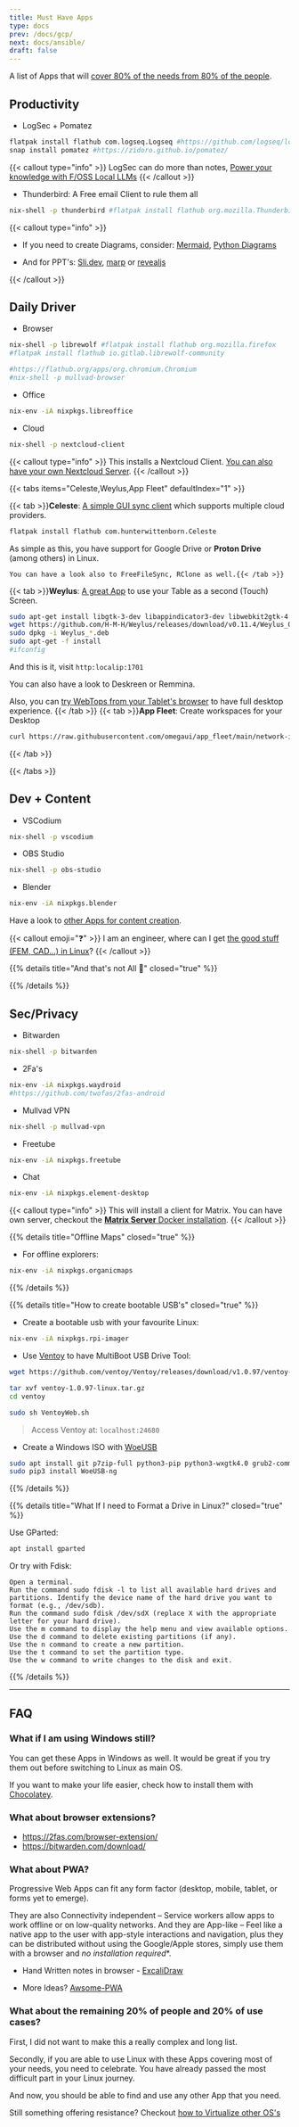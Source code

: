 ```yaml
---
title: Must Have Apps
type: docs
prev: /docs/gcp/
next: docs/ansible/
draft: false
---
```


A list of Apps that will [cover 80% of the needs from 80% of the people](https://fossengineer.com/pareto-principle-for-data-analytics/).

## Productivity

* LogSec + Pomatez

```sh
flatpak install flathub com.logseq.Logseq #https://github.com/logseq/logseq/releases/download/0.10.2/Logseq-linux-x64-0.10.2.AppImage
snap install pomatez #https://zidoro.github.io/pomatez/
```

{{< callout type="info" >}}
LogSec can do more than notes, [Power your knowledge with F/OSS Local LLMs](https://fossengineer.com/selfhosting-logseq/)
{{< /callout >}}

* Thunderbird: A Free email Client to rule them all

```sh
nix-shell -p thunderbird #flatpak install flathub org.mozilla.Thunderbird
```


{{< callout type="info" >}}
* If you need to create Diagrams, consider: [Mermaid](https://mermaid.live/edit), [Python Diagrams](https://pypi.org/project/diagrams/)

* And for PPT's: [Sli.dev](https://github.com/slidevjs/slidev), [marp](https://github.com/marp-team/marp) or [revealjs](https://revealjs.com/)

{{< /callout >}}

## Daily Driver

* Browser

```sh
nix-shell -p librewolf #flatpak install flathub org.mozilla.firefox
#flatpak install flathub io.gitlab.librewolf-community

#https://flathub.org/apps/org.chromium.Chromium 
#nix-shell -p mullvad-browser
```

* Office

```sh
nix-env -iA nixpkgs.libreoffice
```

* Cloud

```sh
nix-shell -p nextcloud-client
```


{{< callout type="info" >}}
This installs a Nextcloud Client. [You can also have your own Nextcloud Server](https://jalcocert.github.io/RPi/posts/selfhosting-nextcloud/).
{{< /callout >}}



{{< tabs items="Celeste,Weylus,App Fleet" defaultIndex="1" >}}

  {{< tab >}}**Celeste**: [A simple GUI sync client](https://github.com/hwittenborn/celeste) which supports multiple cloud providers.
  ```sh
  flatpak install flathub com.hunterwittenborn.Celeste
  ```

  As simple as this, you have support for Google Drive or **Proton Drive** (among others) in Linux.
  
    You can have a look also to FreeFileSync, RClone as well.{{< /tab >}}
  {{< tab >}}**Weylus**: [A great App](https://github.com/H-M-H/Weylus) to use your Table as a second (Touch) Screen.
  ```sh
  sudo apt-get install libgtk-3-dev libappindicator3-dev libwebkit2gtk-4.0-dev
  wget https://github.com/H-M-H/Weylus/releases/download/v0.11.4/Weylus_0.11.4_amd64.deb
  sudo dpkg -i Weylus_*.deb
  sudo apt-get -f install
  #ifconfig
  ```
  And this is it, visit `http:localip:1701`

  You can also have a look to Deskreen or Remmina.

  Also, you can [try WebTops from your Tablet's browser](https://fossengineer.com/selfhosting-webtops-docker/) to have full desktop experience.
  {{< /tab >}}
  {{< tab >}}**App Fleet**:
  Create workspaces for your Desktop
  
  ```sh
  curl https://raw.githubusercontent.com/omegaui/app_fleet/main/network-install.sh | bash
  ``` 
  {{< /tab >}}

{{< /tabs >}}



## Dev + Content

* VSCodium

```sh
nix-shell -p vscodium
```

* OBS Studio

```sh
nix-shell -p obs-studio
```

* Blender

```sh
nix-env -iA nixpkgs.blender
```

Have a look to [other Apps for content creation](https://jalcocert.github.io/Linux/docs/debian/content_creation/).

{{< callout emoji="❓" >}}
  I am an engineer, where can I get [the good stuff (FEM, CAD...) in Linux](https://jalcocert.github.io/Linux/docs/debian/foss_engineering/)?
{{< /callout >}}

{{% details title="And that's not All 🚀" closed="true" %}}



{{% /details %}}

## Sec/Privacy

* Bitwarden

```sh
nix-shell -p bitwarden
```

* 2Fa's

```sh
nix-env -iA nixpkgs.waydroid
#https://github.com/twofas/2fas-android
```

* Mullvad VPN

```sh
nix-shell -p mullvad-vpn
```

* Freetube

```sh
nix-env -iA nixpkgs.freetube
```

* Chat

```sh
nix-env -iA nixpkgs.element-desktop
```

{{< callout type="info" >}}
This will install a client for Matrix. You can have own server, checkout the [**Matrix Server** Docker installation](https://fossengineer.com/selfhosting-matrix-synapse-docker/).
{{< /callout >}}


{{% details title="Offline Maps" closed="true" %}}

* For offline explorers:

```sh
nix-env -iA nixpkgs.organicmaps
```


{{% /details %}}

{{% details title="How to create bootable USB's" closed="true" %}}

* Create a bootable usb with your favourite Linux:

```sh
nix-env -iA nixpkgs.rpi-imager
```

* Use [Ventoy](https://github.com/ventoy/Ventoy) to have MultiBoot USB Drive Tool:

```sh
wget https://github.com/ventoy/Ventoy/releases/download/v1.0.97/ventoy-1.0.97-linux.tar.gz

tar xvf ventoy-1.0.97-linux.tar.gz
cd ventoy

sudo sh VentoyWeb.sh
```

> Access Ventoy at: `localhost:24680`

* Create a Windows ISO with [WoeUSB](https://github.com/WoeUSB/WoeUSB)

```sh
sudo apt install git p7zip-full python3-pip python3-wxgtk4.0 grub2-common grub-pc-bin
sudo pip3 install WoeUSB-ng
```

{{% /details %}}

{{% details title="What If I need to Format a Drive in Linux?" closed="true" %}}

Use GParted:

```sh
apt install gparted
```

Or try with Fdisk:

    Open a terminal.
    Run the command sudo fdisk -l to list all available hard drives and partitions. Identify the device name of the hard drive you want to format (e.g., /dev/sdb).
    Run the command sudo fdisk /dev/sdX (replace X with the appropriate letter for your hard drive).
    Use the m command to display the help menu and view available options.
    Use the d command to delete existing partitions (if any).
    Use the n command to create a new partition.
    Use the t command to set the partition type.
    Use the w command to write changes to the disk and exit.

{{% /details %}}

---


## FAQ

### What if I am using Windows still?

You can get these Apps in Windows as well. It would be great if you try them out before switching to Linux as main OS.

If you want to make your life easier, check how to install them with [Chocolatey](https://jalcocert.github.io/Linux/docs/chocolatey/chocolatey).

### What about browser extensions?

* https://2fas.com/browser-extension/
* https://bitwarden.com/download/

### What about PWA?

Progressive Web Apps can fit any form factor (desktop, mobile, tablet, or forms yet to emerge).

They are also Connectivity independent – Service workers allow apps to work offline or on low-quality networks.
And they are App-like – Feel like a native app to the user with app-style interactions and navigation, plus they can be distributed without using the Google/Apple stores, simply use them with a browser and *no installation required**.

* Hand Written notes in browser - [ExcaliDraw](https://fossengineer.com/selfhosting-excalidraw)

* More Ideas? [Awsome-PWA](https://github.com/hemanth/awesome-pwa)

### What about the remaining 20% of people and 20% of use cases?

First, I did not want to make this a really complex and long list.

Secondly, if you are able to use Linux with these Apps covering most of your needs, you need to celebrate. You have already passed the most difficult part in your Linux journey.

And now, you should be able to find and use any other App that you need. 

Still something offering resistance? Checkout [how to Virtualize other OS's](https://jalcocert.github.io/Linux/docs/debian/virtualization/)